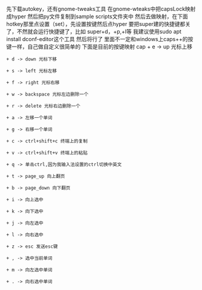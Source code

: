 先下载autokey，还有gnome-tweaks工具
在gnome-wteaks中把capsLock映射成hyper
然后把py文件复制到sample scripts文件夹中
然后去做映射，在下面hotkey那里点设置（set），先设置按键然后点hyper
要把super建的快捷键都关了，不然就会运行快捷键了，比如 super+d，+p,+l等
我建议使用sudo apt install dconf-editor这个工具
然后将行了
里面不一定和windows上caps++的按键一样，自己做自定义很简单的
下面是目前的按键映射
cap + e -> up 光标上移

    + d -> down 光标下移

    + s -> left 光标左移

    + f -> right 光标右移

    + w -> backspace 光标左边删除一个

    + r -> delete 光标右边删除一个

    + a -> 左移一个单词

    + g -> 右移一个单词

    + c -> ctrl+shift+c 终端上的复制

    + v -> ctrl+shift+v 终端上的粘贴

    + q -> 单击ctrl,因为我输入法设置的ctrl切换中英文

    + t -> page_up 向上翻页

    + b -> page_down 向下翻页

    + i -> 向上选中

    + k -> 向下选中

    + j -> 向左选中

    + l -> 向右选中

    + z -> esc 发送esc键

    + , -> 选中当前单词

    + m -> 向左选中单词

    + . -> 向右选中单词